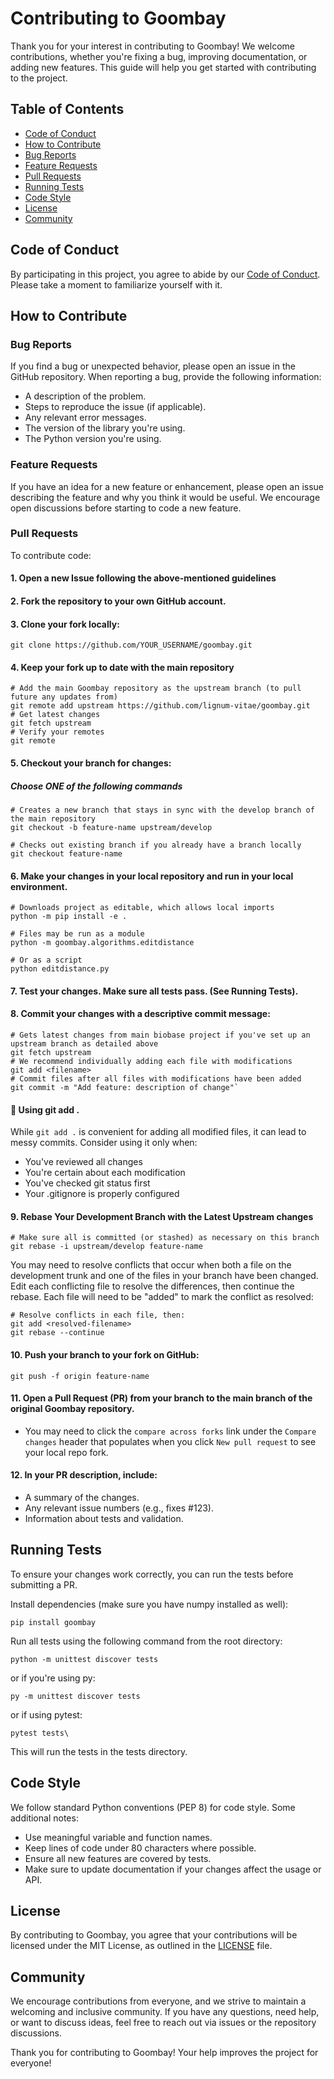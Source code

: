 # Contributing to Goombay
Thank you for your interest in contributing to Goombay! We welcome contributions, whether you're fixing a bug, improving documentation, or adding new features. This guide will help you get started with contributing to the project.

## Table of Contents
- [Code of Conduct](#Code-of-Conduct)
- [How to Contribute](#How-to-Contribute)
- [Bug Reports](#Bug-Reports)
- [Feature Requests](#Feature-Requests)
- [Pull Requests](#Pull-Requests)
- [Running Tests](#Running-Tests)
- [Code Style](#Code-Style)
- [License](#License)
- [Community](#Community)
## Code of Conduct
By participating in this project, you agree to abide by our [Code of Conduct](https://github.com/lignum-vitae/goombay/blob/master/docs/CODE_OF_CONDUCT.md). Please take a moment to familiarize yourself with it.

## How to Contribute
### Bug Reports
If you find a bug or unexpected behavior, please open an issue in the GitHub repository. When reporting a bug, provide the following information:

- A description of the problem.
- Steps to reproduce the issue (if applicable).
- Any relevant error messages.
- The version of the library you're using.
- The Python version you're using.

### Feature Requests
If you have an idea for a new feature or enhancement, please open an issue describing the feature and why you think it would be useful. We encourage open discussions before starting to code a new feature.

### Pull Requests
To contribute code:

#### 1. Open a new Issue following the above-mentioned guidelines
#### 2. Fork the repository to your own GitHub account.
#### 3. Clone your fork locally:
```nginx
git clone https://github.com/YOUR_USERNAME/goombay.git
```
#### 4. Keep your fork up to date with the main repository
```nginx
# Add the main Goombay repository as the upstream branch (to pull future any updates from)
git remote add upstream https://github.com/lignum-vitae/goombay.git
# Get latest changes
git fetch upstream
# Verify your remotes
git remote
```

#### 5. Checkout your branch for changes:
##### Choose ONE of the following commands
```nginx
# Creates a new branch that stays in sync with the develop branch of the main repository
git checkout -b feature-name upstream/develop

# Checks out existing branch if you already have a branch locally
git checkout feature-name
```
#### 6. Make your changes in your local repository and run in your local environment.
```nginx
# Downloads project as editable, which allows local imports
python -m pip install -e .

# Files may be run as a module
python -m goombay.algorithms.editdistance

# Or as a script
python editdistance.py
```
#### 7. Test your changes. Make sure all tests pass. (See Running Tests).
#### 8. Commit your changes with a descriptive commit message:
```nginx
# Gets latest changes from main biobase project if you've set up an upstream branch as detailed above
git fetch upstream
# We recommend individually adding each file with modifications
git add <filename>
# Commit files after all files with modifications have been added
git commit -m "Add feature: description of change"`
```
#### 🚨 Using git add .
While `git add .` is convenient for adding all modified files, it can lead to messy commits. Consider using it only when:
- You've reviewed all changes
- You're certain about each modification
- You've checked git status first
- Your .gitignore is properly configured
#### 9. Rebase Your Development Branch with the Latest Upstream changes
```nginx
# Make sure all is committed (or stashed) as necessary on this branch
git rebase -i upstream/develop feature-name
```
You may need to resolve conflicts that occur when both a file on the development trunk and one of the files in your branch have been changed.
Edit each conflicting file to resolve the differences, then continue the rebase.
Each file will need to be "added" to mark the conflict as resolved:
```nginx
# Resolve conflicts in each file, then:
git add <resolved-filename>
git rebase --continue
```
#### 10. Push your branch to your fork on GitHub:
```nginx
git push -f origin feature-name
```
#### 11. Open a Pull Request (PR) from your branch to the main branch of the original Goombay repository.
- You may need to click the `compare across forks` link under the `Compare changes` header that populates
  when you click `New pull request` to see your local repo fork.

#### 12. In your PR description, include:

- A summary of the changes.
- Any relevant issue numbers (e.g., fixes #123).
- Information about tests and validation.

## Running Tests
To ensure your changes work correctly, you can run the tests before submitting a PR.

Install dependencies (make sure you have numpy installed as well):

```nginx
pip install goombay
```
Run all tests using the following command from the root directory:

```nginx
python -m unittest discover tests
```
or if you're using py:
```nginx
py -m unittest discover tests
```
or if using pytest:
```nginx
pytest tests\
```
This will run the tests in the tests directory.

## Code Style
We follow standard Python conventions (PEP 8) for code style. Some additional notes:

- Use meaningful variable and function names.
- Keep lines of code under 80 characters where possible.
- Ensure all new features are covered by tests.
- Make sure to update documentation if your changes affect the usage or API.
## License
By contributing to Goombay, you agree that your contributions will be licensed under the MIT License, as outlined in the [LICENSE](https://github.com/lignum-vitae/goombay/blob/master/LICENSE) file.

## Community
We encourage contributions from everyone, and we strive to maintain a welcoming and inclusive community. If you have any questions, need help, or want to discuss ideas, feel free to reach out via issues or the repository discussions.

Thank you for contributing to Goombay! Your help improves the project for everyone!

